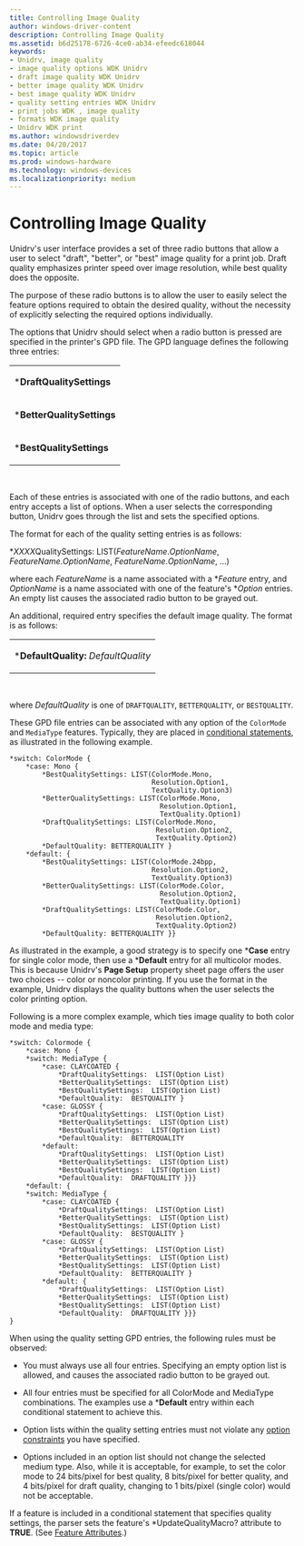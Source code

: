 ```yaml
---
title: Controlling Image Quality
author: windows-driver-content
description: Controlling Image Quality
ms.assetid: b6d25178-6726-4ce0-ab34-efeedc618044
keywords:
- Unidrv, image quality
- image quality options WDK Unidrv
- draft image quality WDK Unidrv
- better image quality WDK Unidrv
- best image quality WDK Unidrv
- quality setting entries WDK Unidrv
- print jobs WDK , image quality
- formats WDK image quality
- Unidrv WDK print
ms.author: windowsdriverdev
ms.date: 04/20/2017
ms.topic: article
ms.prod: windows-hardware
ms.technology: windows-devices
ms.localizationpriority: medium
---
```


# Controlling Image Quality





Unidrv's user interface provides a set of three radio buttons that allow a user to select "draft", "better", or "best" image quality for a print job. Draft quality emphasizes printer speed over image resolution, while best quality does the opposite.

The purpose of these radio buttons is to allow the user to easily select the feature options required to obtain the desired quality, without the necessity of explicitly selecting the required options individually.

The options that Unidrv should select when a radio button is pressed are specified in the printer's GPD file. The GPD language defines the following three entries:

<table>
<colgroup>
<col width="100%" />
</colgroup>
<tbody>
<tr class="odd">
<td><p>*<strong>DraftQualitySettings</strong></p></td>
</tr>
<tr class="even">
<td><p>*<strong>BetterQualitySettings</strong></p></td>
</tr>
<tr class="odd">
<td><p>*<strong>BestQualitySettings</strong></p></td>
</tr>
</tbody>
</table>

 

Each of these entries is associated with one of the radio buttons, and each entry accepts a list of options. When a user selects the corresponding button, Unidrv goes through the list and sets the specified options.

The format for each of the quality setting entries is as follows:

\**XXXX*QualitySettings: LIST(*FeatureName*.*OptionName*, *FeatureName*.*OptionName*, *FeatureName*.*OptionName*, ...)

where each *FeatureName* is a name associated with a \**Feature* entry, and *OptionName* is a name associated with one of the feature's \**Option* entries. An empty list causes the associated radio button to be grayed out.

An additional, required entry specifies the default image quality. The format is as follows:

<table>
<colgroup>
<col width="100%" />
</colgroup>
<tbody>
<tr class="odd">
<td><p>*<strong>DefaultQuality:</strong> <em>DefaultQuality</em></p></td>
</tr>
</tbody>
</table>

 

where *DefaultQuality* is one of `DRAFTQUALITY`, `BETTERQUALITY`, or `BESTQUALITY`.

These GPD file entries can be associated with any option of the `ColorMode` and `MediaType` features. Typically, they are placed in [conditional statements](conditional-statements.md), as illustrated in the following example.

```
*switch: ColorMode {
    *case: Mono {
        *BestQualitySettings: LIST(ColorMode.Mono,
                                   Resolution.Option1,
                                   TextQuality.Option3)
        *BetterQualitySettings: LIST(ColorMode.Mono,
                                     Resolution.Option1,
                                     TextQuality.Option1)
        *DraftQualitySettings: LIST(ColorMode.Mono,
                                    Resolution.Option2,
                                    TextQuality.Option2)
        *DefaultQuality: BETTERQUALITY }
    *default: {
        *BestQualitySettings: LIST(ColorMode.24bpp,
                                   Resolution.Option2,
                                   TextQuality.Option3)
        *BetterQualitySettings: LIST(ColorMode.Color,
                                     Resolution.Option2,
                                     TextQuality.Option1)
        *DraftQualitySettings: LIST(ColorMode.Color,
                                    Resolution.Option2,
                                    TextQuality.Option2)
        *DefaultQuality: BETTERQUALITY }}
```

As illustrated in the example, a good strategy is to specify one \***Case** entry for single color mode, then use a \***Default** entry for all multicolor modes. This is because Unidrv's **Page Setup** property sheet page offers the user two choices -- color or noncolor printing. If you use the format in the example, Unidrv displays the quality buttons when the user selects the color printing option.

Following is a more complex example, which ties image quality to both color mode and media type:

```
*switch: Colormode {
    *case: Mono {
    *switch: MediaType {
        *case: CLAYCOATED {
            *DraftQualitySettings:  LIST(Option List)
            *BetterQualitySettings:  LIST(Option List)
            *BestQualitySettings:  LIST(Option List)
            *DefaultQuality:  BESTQUALITY }
        *case: GLOSSY {
            *DraftQualitySettings:  LIST(Option List)
            *BetterQualitySettings:  LIST(Option List)
            *BestQualitySettings:  LIST(Option List)
            *DefaultQuality:  BETTERQUALITY 
        *default: 
            *DraftQualitySettings:  LIST(Option List)
            *BetterQualitySettings:  LIST(Option List)
            *BestQualitySettings:  LIST(Option List)
            *DefaultQuality:  DRAFTQUALITY }}}
    *default: {
    *switch: MediaType {
        *case: CLAYCOATED {
            *DraftQualitySettings:  LIST(Option List)
            *BetterQualitySettings:  LIST(Option List)
            *BestQualitySettings:  LIST(Option List)
            *DefaultQuality:  BESTQUALITY }
        *case: GLOSSY {
            *DraftQualitySettings:  LIST(Option List)
            *BetterQualitySettings:  LIST(Option List)
            *BestQualitySettings:  LIST(Option List)
            *DefaultQuality:  BETTERQUALITY }
        *default: {
            *DraftQualitySettings:  LIST(Option List)
            *BetterQualitySettings:  LIST(Option List)
            *BestQualitySettings:  LIST(Option List)
            *DefaultQuality:  DRAFTQUALITY }}}
}
```

When using the quality setting GPD entries, the following rules must be observed:

-   You must always use all four entries. Specifying an empty option list is allowed, and causes the associated radio button to be grayed out.

-   All four entries must be specified for all ColorMode and MediaType combinations. The examples use a \***Default** entry within each conditional statement to achieve this.

-   Option lists within the quality setting entries must not violate any [option constraints](option-constraints.md) you have specified.

-   Options included in an option list should not change the selected medium type. Also, while it is acceptable, for example, to set the color mode to 24 bits/pixel for best quality, 8 bits/pixel for better quality, and 4 bits/pixel for draft quality, changing to 1 bits/pixel (single color) would not be acceptable.

If a feature is included in a conditional statement that specifies quality settings, the parser sets the feature's \*UpdateQualityMacro? attribute to **TRUE**. (See [Feature Attributes](feature-attributes.md).)

 

 




